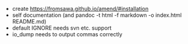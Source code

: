 - create https://fromsawa.github.io/amend/#installation
- self documentation
  (and pandoc -t html -f markdown -o index.html README.md)
- default IGNORE needs svn etc. support
- io_dump needs to output commas correctly